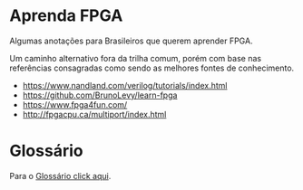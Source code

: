 # Aprenda FPGA

Algumas anotações para Brasileiros que querem aprender FPGA.

Um caminho alternativo fora da trilha comum, porém com base nas referências consagradas como sendo as melhores fontes de conhecimento.

* https://www.nandland.com/verilog/tutorials/index.html
* https://github.com/BrunoLevy/learn-fpga
* https://www.fpga4fun.com/
* http://fpgacpu.ca/multiport/index.html

# Glossário

Para o [Glossário click aqui](./glossario).

